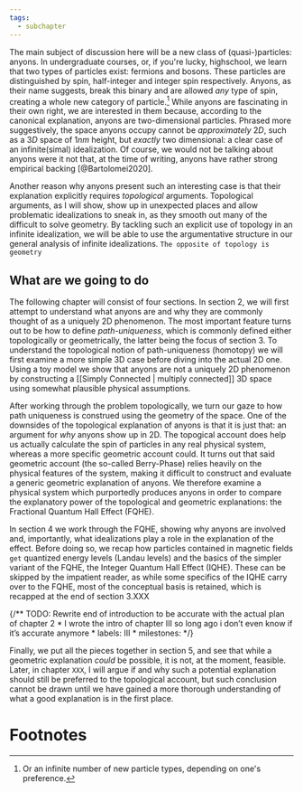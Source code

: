 ```yaml
---
tags:
  - subchapter
---
```


The main subject of discussion here will be a new class of (quasi-)particles: anyons. In undergraduate courses, or, if you're lucky, highschool, we learn that two types of particles exist: fermions and bosons. These particles are distinguished by spin, half-integer and integer spin respectively. Anyons, as their name suggests, break this binary and are allowed _any_ type of spin, creating a whole new category of particle.[^1] While anyons are fascinating in their own right, we are interested in them because, according to the canonical explanation, anyons are two-dimensional particles. Phrased more suggestively, the space anyons occupy cannot be _approximately_ $2D$, such as a $3D$ space of $1nm$ height, but _exactly_ two dimensional: a clear case of an infinite(simal) idealization. Of course, we would not be talking about anyons were it not that, at the time of writing, anyons have rather strong empirical backing [@Bartolomei2020].

Another reason why anyons present such an interesting case is that their explanation explicitly requires _topological_ arguments. Topological arguments, as I will show, show up in unexpected places and allow problematic idealizations to sneak in, as they smooth out many of the difficult to solve geometry. By tackling such an explicit use of topology in an infinite idealization, we will be able to use the argumentative structure in our general analysis of infinite idealizations. `The opposite of topology is geometry`

## What are we going to do

The following chapter will consist of four sections. In section 2, we will first attempt to understand what anyons are and why they are commonly thought of as a uniquely 2D phenomenon. The most important feature turns out to be how to define _path-uniqueness_, which is commonly defined either topologically or geometrically, the latter being the focus of section 3. To understand the topological notion of path-uniqueness (homotopy) we will first examine a more simple 3D case before diving into the actual 2D one. Using a toy model we show that anyons are not a uniquely 2D phenomenon by constructing a [[Simply Connected | multiply connected]] 3D space using somewhat plausible physical assumptions.

After working through the problem topologically, we turn our gaze to how path uniqueness is construed using the geometry of the space. One of the downsides of the topological explanation of anyons is that it is just that: an argument for *why* anyons show up in 2D. The topogical account does help us actually calculate the spin of particles in any real physical system, whereas a more specific geometric account could. It turns out that said geometric account (the so-called Berry-Phase) relies heavily on the physical features of the system, making it difficult to construct and evaluate a generic geometric explanation of anyons. We therefore examine a physical system which purportedly produces anyons in order to compare the explanatory power of the topological and geometric explanations: the Fractional Quantum Hall Effect (FQHE).

In section 4 we work through the FQHE, showing why anyons are involved and, importantly, what idealizations play a role in the explanation of the effect. Before doing so, we recap how particles contained in magnetic fields `get` quantized energy levels (Landau levels) and the basics of the simpler variant of the FQHE, the Integer Quantum Hall Effect (IQHE). These can be skipped by the impatient reader, as while some specifics of the IQHE carry over to the FQHE, most of the conceptual basis is retained, which is recapped at the end of section 3.XXX

{/** TODO: Rewrite end of introduction to be accurate with the actual plan of chapter 2 
    * I wrote the intro of chapter III so long ago i don’t even know if it’s accurate anymore
    * labels: III 
    * milestones: 
    */} 


Finally, we put all the pieces together in section 5, and see that while a geometric explanation _could_ be possible, it is not, at the moment, feasible. Later, in chapter `XXX`, I will argue if and why such a potential explanation should still be preferred to the topological account, but such conclusion cannot be drawn until we have gained a more thorough understanding of what a good explanation is in the first place.

# Footnotes
[^1]: Or an infinite number of new particle types, depending on one's preference.
